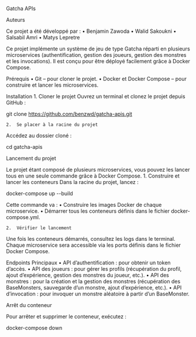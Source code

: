 
Gatcha APIs

Auteurs

Ce projet a été développé par :
  • Benjamin Zawoda
  • Walid Sakoukni
  • Salsabil Amri
	•	Matys Lepretre 


Ce projet implémente un système de jeu de type Gatcha réparti en plusieurs microservices (authentification, gestion des joueurs, gestion des monstres et les invocations). Il est conçu pour être déployé facilement grâce à Docker Compose.

Prérequis
	•	Git – pour cloner le projet.
	•	Docker et Docker Compose – pour construire et lancer les microservices.

Installation
	1.	Cloner le projet
Ouvrez un terminal et clonez le projet depuis GitHub :

git clone https://github.com/benzwd/gatcha-apis.git


	2.	Se placer à la racine du projet
Accédez au dossier cloné :

cd gatcha-apis



Lancement du projet

Le projet étant composé de plusieurs microservices, vous pouvez les lancer tous en une seule commande grâce à Docker Compose.
	1.	Construire et lancer les conteneurs
Dans la racine du projet, lancez :

docker-compose up --build

Cette commande va :
	•	Construire les images Docker de chaque microservice.
	•	Démarrer tous les conteneurs définis dans le fichier docker-compose.yml.

	2.	Vérifier le lancement
Une fois les conteneurs démarrés, consultez les logs dans le terminal. Chaque microservice sera accessible via les ports définis dans le fichier Docker Compose.

Endpoints Principaux
	•	API d’authentification : pour obtenir un token d’accès.
	•	API des joueurs : pour gérer les profils (récupération du profil, ajout d’expérience, gestion des monstres du joueur, etc.).
	•	API des monstres : pour la création et la gestion des monstres (récupération des BaseMonsters, sauvegarde d’un monstre, ajout d’expérience, etc.).
	•	API d’invocation : pour invoquer un monstre aléatoire à partir d’un BaseMonster.


Arrêt du conteneur

Pour arrêter et supprimer le conteneur, exécutez :

docker-compose down
